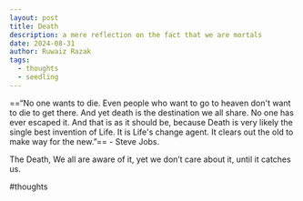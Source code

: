 ```yaml
---
layout: post
title: Death
description: a mere reflection on the fact that we are mortals
date: 2024-08-31
author: Ruwaiz Razak
tags:
  - thoughts
  - seedling
---
```

==“No one wants to die. Even people who want to go to heaven don't want to die to get there. And yet death is the destination we all share. No one has ever escaped it. And that is as it should be, because Death is very likely the single best invention of Life. It is Life's change agent. It clears out the old to make way for the new.”== - Steve Jobs.

The Death, We all are aware of it, yet we don’t care about it, until it catches us.

#thoughts